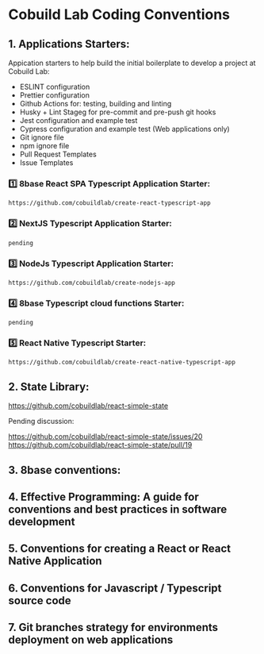 # Cobuild Lab Coding Conventions

## 1. Applications Starters:

Appication starters to help build the initial boilerplate to develop a project at Cobuild Lab:

* ESLINT configuration
* Prettier configuration
* Github Actions for: testing, building and linting
* Husky + Lint Stageg for pre-commit and pre-push git hooks
* Jest configuration and example test
* Cypress configuration and example test (Web applications only)
* Git ignore file
* npm ignore file
* Pull Request Templates
* Issue Templates

### 1️⃣ 8base React SPA Typescript Application Starter:  
`https://github.com/cobuildlab/create-react-typescript-app`
### 2️⃣ NextJS Typescript Application Starter:  
`pending`
### 3️⃣ NodeJs Typescript Application Starter:  
`https://github.com/cobuildlab/create-nodejs-app`
### 4️⃣ 8base Typescript cloud functions Starter:  
`pending`
### 5️⃣ React Native Typescript Starter:  
`https://github.com/cobuildlab/create-react-native-typescript-app`


## 2. State Library: 

https://github.com/cobuildlab/react-simple-state

Pending discussion: 

https://github.com/cobuildlab/react-simple-state/issues/20  
https://github.com/cobuildlab/react-simple-state/pull/19

## 3. 8base conventions:
## 4. Effective Programming: A guide for conventions and best practices in software development
## 5. Conventions for creating a React or React Native Application
## 6. Conventions for Javascript / Typescript source code
## 7. Git branches strategy for environments deployment on web applications
